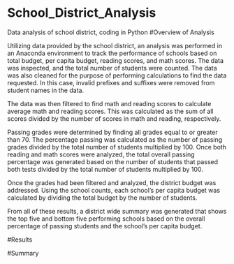# School_District_Analysis
Data analysis of school district, coding in Python
#Overview of Analysis

Utilizing data provided by the school district, an analysis was performed in an Anaconda environment to track the performance of schools based on total budget, per capita budget, reading scores, and math scores. The data was inspected, and the total number of students were counted. 
The data was also cleaned for the purpose of performing calculations to find the data requested. In this case, invalid prefixes and suffixes were removed from student names in the data. 

The data was then filtered to find math and reading scores to calculate average math and reading scores. This was calculated as the sum of all scores divided by the number of scores in math and reading, respectively.

Passing grades were determined by finding all grades equal to or greater than 70. The percentage passing was calculated as the number of passing grades divided by the total number of students multiplied by 100. Once both reading and math scores were analyzed, the total overall passing percentage was generated based on the number of students that passed both tests divided by the total number of students multiplied by 100.

Once the grades had been filtered and analyzed, the district budget was addressed. Using the school counts, each school’s per capita budget was calculated by dividing the total budget by the number of students. 

From all of these results, a district wide summary was generated that shows the top five and bottom five performing schools based on the overall percentage of passing students and the school’s per capita budget.

#Results


#Summary
